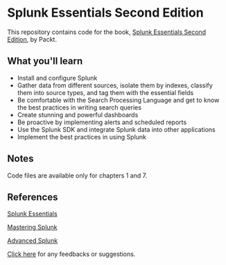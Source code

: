 # Splunk Essentials Second Edition

This repository contains code for the book, [Splunk Essentials Second Edition](https://www.packtpub.com/big-data-and-business-intelligence/splunk-essentials-second-edition?utm_source=GitHub&utm_medium=repository&utm_campaign=9781785889462), by Packt.

## What you'll learn

* Install and configure Splunk
* Gather data from different sources, isolate them by indexes, classify them into source types, and tag them with the essential fields
* Be comfortable with the Search Processing Language and get to know the best practices in writing search queries
* Create stunning and powerful dashboards
* Be proactive by implementing alerts and scheduled reports
* Use the Splunk SDK and integrate Splunk data into other applications
* Implement the best practices in using Splunk

## Notes

Code files are available only for chapters 1 and 7.

## References

[Splunk Essentials](https://www.packtpub.com/big-data-and-business-intelligence/splunk-essentials?utm_source=GitHub&utm_medium=repository&utm_campaign=9781784398385)

[Mastering Splunk](https://www.packtpub.com/big-data-and-business-intelligence/mastering-splunk?utm_source=GitHub&utm_medium=repository&utm_campaign=9781782173830)

[Advanced Splunk](https://www.packtpub.com/big-data-and-business-intelligence/advanced-splunk?utm_source=GitHub&utm_medium=repository&utm_campaign=9781785884351)

[Click here](https://docs.google.com/forms/d/e/1FAIpQLSe5qwunkGf6PUvzPirPDtuy1Du5Rlzew23UBp2S-P3wB-GcwQ/viewform) for any feedbacks or suggestions.
